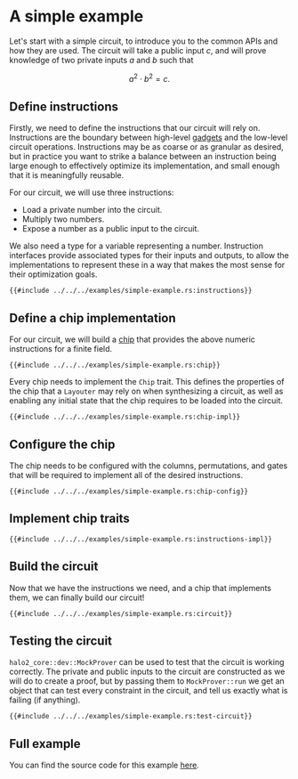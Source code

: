 # A simple example

Let's start with a simple circuit, to introduce you to the common APIs and how they are
used. The circuit will take a public input $c$, and will prove knowledge of two private
inputs $a$ and $b$ such that

$$a^2 \cdot b^2 = c.$$

## Define instructions

Firstly, we need to define the instructions that our circuit will rely on. Instructions
are the boundary between high-level [gadgets](../concepts/gadgets.md) and the low-level
circuit operations. Instructions may be as coarse or as granular as desired, but in
practice you want to strike a balance between an instruction being large enough to
effectively optimize its implementation, and small enough that it is meaningfully
reusable.

For our circuit, we will use three instructions:
- Load a private number into the circuit.
- Multiply two numbers.
- Expose a number as a public input to the circuit.

We also need a type for a variable representing a number. Instruction interfaces provide
associated types for their inputs and outputs, to allow the implementations to represent
these in a way that makes the most sense for their optimization goals.

```rust,ignore,no_run
{{#include ../../../examples/simple-example.rs:instructions}}
```

## Define a chip implementation

For our circuit, we will build a [chip](../concepts/chips.md) that provides the above
numeric instructions for a finite field.

```rust,ignore,no_run
{{#include ../../../examples/simple-example.rs:chip}}
```

Every chip needs to implement the `Chip` trait. This defines the properties of the chip
that a `Layouter` may rely on when synthesizing a circuit, as well as enabling any initial
state that the chip requires to be loaded into the circuit.

```rust,ignore,no_run
{{#include ../../../examples/simple-example.rs:chip-impl}}
```

## Configure the chip

The chip needs to be configured with the columns, permutations, and gates that will be
required to implement all of the desired instructions.

```rust,ignore,no_run
{{#include ../../../examples/simple-example.rs:chip-config}}
```

## Implement chip traits

```rust,ignore,no_run
{{#include ../../../examples/simple-example.rs:instructions-impl}}
```

## Build the circuit

Now that we have the instructions we need, and a chip that implements them, we can finally
build our circuit!

```rust,ignore,no_run
{{#include ../../../examples/simple-example.rs:circuit}}
```

## Testing the circuit

`halo2_core::dev::MockProver` can be used to test that the circuit is working correctly. The
private and public inputs to the circuit are constructed as we will do to create a proof,
but by passing them to `MockProver::run` we get an object that can test every constraint
in the circuit, and tell us exactly what is failing (if anything).

```rust,ignore,no_run
{{#include ../../../examples/simple-example.rs:test-circuit}}
```

## Full example

You can find the source code for this example
[here](https://github.com/zcash/halo2/tree/main/examples/simple-example.rs).
